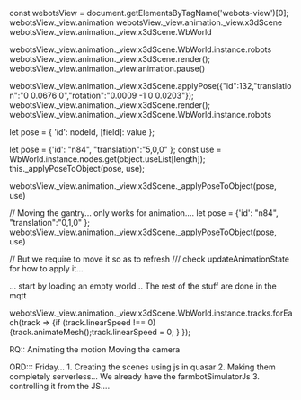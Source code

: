 const webotsView = document.getElementsByTagName('webots-view')[0];
webotsView._view.animation
webotsView._view.animation._view.x3dScene
webotsView._view.animation._view.x3dScene.WbWorld

webotsView._view.animation._view.x3dScene.WbWorld.instance.robots
webotsView._view.animation._view.x3dScene.render();
webotsView._view.animation._view.animation.pause()


webotsView._view.animation._view.x3dScene.applyPose({"id":132,"translation":"0 0.0676 0","rotation":"0.0009 -1 0 0.0203"});
webotsView._view.animation._view.x3dScene.render();
webotsView._view.animation._view.x3dScene.WbWorld.instance.robots



let pose = {
      'id': nodeId,
      [field]: value
    };

let pose = {'id': "n84", "translation":"5,0,0" };
const use = WbWorld.instance.nodes.get(object.useList[length]);
this._applyPoseToObject(pose, use);

webotsView._view.animation._view.x3dScene._applyPoseToObject(pose, use)


// Moving the gantry... only works for animation....
let pose = {'id': "n84", "translation":"0,1,0" };
webotsView._view.animation._view.x3dScene._applyPoseToObject(pose, use)

// But we require to move it so as to refresh
/// check updateAnimationState for how to apply it...

... start by loading an empty world...
    The rest of the stuff are done in the mqtt

webotsView._view.animation._view.x3dScene.WbWorld.instance.tracks.forEach(track => {if (track.linearSpeed !== 0) {track.animateMesh();track.linearSpeed = 0; } });

RQ::
    Animating the motion
    Moving the camera





ORD:::
    Friday...
        1. Creating the scenes using js in quasar
        2. Making them completely serverless... We already have the farmbotSimulatorJs
        3. controlling it from the JS....

